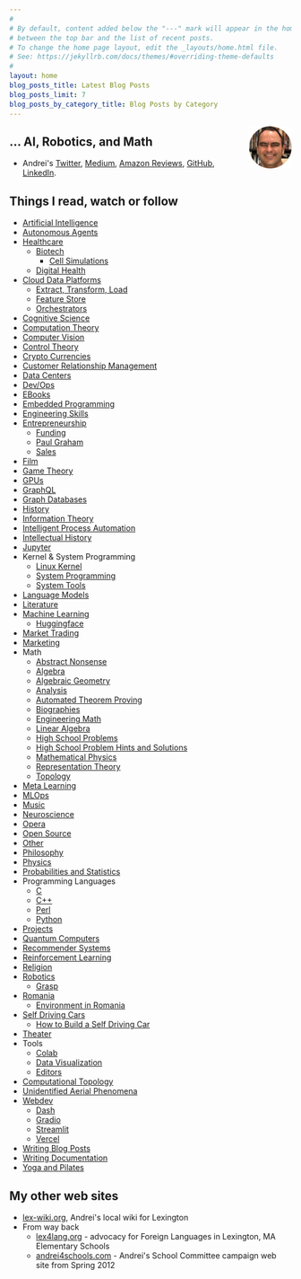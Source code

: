 ```yaml
---
#
# By default, content added below the "---" mark will appear in the home page
# between the top bar and the list of recent posts.
# To change the home page layout, edit the _layouts/home.html file.
# See: https://jekyllrb.com/docs/themes/#overriding-theme-defaults
#
layout: home
blog_posts_title: Latest Blog Posts
blog_posts_limit: 7
blog_posts_by_category_title: Blog Posts by Category
---
```


<img src="src/images/andrei_circle.png" align="right" width="15%" height="15%" />

## … AI, Robotics, and Math

* Andrei's [Twitter](https://twitter.com/bitdribble), [Medium](/medium), [Amazon Reviews](https://www.amazon.com/gp/profile/amzn1.account.AH2JFOWQ673YGWLX22JI2BKYOUXA/ref=cm_cr_dp_d_gw_tr?ie=UTF8), [GitHub](https://github.com/bitdribble), [LinkedIn](https://www.linkedin.com/in/andrei-radulescu-banu).

## Things I read, watch or follow

* [Artificial Intelligence](/artificial_intelligence)
* [Autonomous Agents](/autonomous_agents)
* [Healthcare](/healthcare)
  * [Biotech](/biotech)
    * [Cell Simulations](/biotech/cell_simulations)
  * [Digital Health](/digitalhealth)
* [Cloud Data Platforms](/cloud_data_platform)
  * [Extract, Transform, Load](/cloud_data_platform/extract_transform_load)
  * [Feature Store](/cloud_data_platform/feature_store)
  * [Orchestrators](/cloud_data_platform/orchestrators)
* [Cognitive Science](/cognitive_science)
* [Computation Theory](/computation_theory)
* [Computer Vision](/computer_vision)
* [Control Theory](/control_theory)
* [Crypto Currencies](/crypto_currencies)
* [Customer Relationship Management](/customer_relationship_management)
* [Data Centers](/data_centers)
* [Dev/Ops](/devops)
* [EBooks](/ebooks)
* [Embedded Programming](/embedded_programming)
* [Engineering Skills](/engineering_skills)
* [Entrepreneurship](/entrepreneurship)
  * [Funding](/entrepreneurship/funding)
  * [Paul Graham](/entrepreneurship/paul_graham)
  * [Sales](/entrepreneurship/sales)
* [Film](/film)
* [Game Theory](/game_theory)
* [GPUs](/gpus)
* [GraphQL](/graph_ql)
* [Graph Databases](/graph_databases)
* [History](/history)
* [Information Theory](/information_theory)
* [Intelligent Process Automation](/intelligent_process_automation)
* [Intellectual History](/intellectual_history)
* [Jupyter](jupyter.md)
* Kernel & System Programming
  * [Linux Kernel](/linux_kernel)
  * [System Programming](/system_programming)
  * [System Tools](/system_tools)
* [Language Models](/language_models)
* [Literature](/literature)
* [Machine Learning](/machine_learning)
  * [Huggingface](/machine_learning/huggingface)
* [Market Trading](/market_trading)
* [Marketing](/marketing)
* Math
  * [Abstract Nonsense](/math/abstract_nonsense)
  * [Algebra](/math/algebra)
  * [Algebraic Geometry](/math/algebraic_geometry)
  * [Analysis](/math/analysis)
  * [Automated Theorem Proving](/math/automated_theorem_proving)
  * [Biographies](/math/biographies)
  * [Engineering Math](/math/engineering_math)
  * [Linear Algebra](/math/linear_algebra)
  * [High School Problems](/math/high_school)
  * [High School Problem Hints and Solutions](/math/high_school_solutions)
  * [Mathematical Physics](/math/mathematical_physics)
  * [Representation Theory](/math/representation_theory)
  * [Topology](/math/topology)
* [Meta Learning](/meta_learning)
* [MLOps](/mlops)
* [Music](/music)
* [Neuroscience](/neuroscience)
* [Opera](/opera)
* [Open Source](/open_source)
* [Other](/other)
* [Philosophy](/philosophy)
* [Physics](/physics)
* [Probabilities and Statistics](/probabilities_and_statistics)
* Programming Languages
  * [C](/programming_languages/c)
  * [C++](/programming_languages/c++)
  * [Perl](/programming_languages/perl)
  * [Python](/programming_languages/python)
* [Projects](/projects)
* [Quantum Computers](/quantum_computers)
* [Recommender Systems](/recommender_systems)
* [Reinforcement Learning](/reinforcement_learning)
* [Religion](/religion)
* [Robotics](/robotics)
  * [Grasp](/robotics/grasping)
* [Romania](/romania)
  * [Environment in Romania](/romania/environment)
* [Self Driving Cars](/self_driving_cars)
  * [How to Build a Self Driving Car](/self_driving_cars/how_to_build_a_self_driving_car)
* [Theater](/theater)
* Tools
  * [Colab](/colab)
  * [Data Visualization](/data_visualization)
  * [Editors](/editors)
* [Computational Topology](/computational_topology)
* [Unidentified Aerial Phenomena](/unidentified_aerial_phenomena)
* [Webdev](/webdev)
  * [Dash](/webdev/dash)
  * [Gradio](/webdev/gradio)
  * [Streamlit](/webdev/streamlit)
  * [Vercel](/webdev/vercel)
* [Writing Blog Posts](/writing_blog_posts)
* [Writing Documentation](/writing_documentation)
* [Yoga and Pilates](/yoga_and_pilates)

## My other web sites
* [lex-wiki.org](http://lex-wiki.org), Andrei's local wiki for Lexington
* From way back
  * [lex4lang.org](https://web.archive.org/web/20150103052312/https://sites.google.com/site/lexington4languages/) - advocacy for Foreign Languages in Lexington, MA Elementary Schools
  * [andrei4schools.com](https://web.archive.org/web/20130817181328/http://andrei4schools.com/) - Andrei's School Committee campaign web site from Spring 2012
